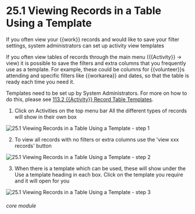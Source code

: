 # 25.1 Viewing Records in a Table Using a Template

If you often view your {{work}} records and would like to save your filter settings, system administrators can set up activity view templates

If you often view tables of records through the main menu ({{Activity}} -> view) it is possible to save the filters and extra columns that you frequently use as a template. For example, these could be columns for {{volunteer}}s attending and specific filters like {{workarea}} and dates, so that the table is ready each time you need it. 

Templates need to be set up by System Administrators. For more on how to do this, please see [113.2 {{Activity}} Record Table Templates](/help/index/p/113.2).

1. Click on Activities on the top menu bar
All the different types of records will show in their own box

![25.1 Viewing Records in a Table Using a Template - step 1](25.1_Viewing_Records_in_a_Table_Using_a_Template_im_1.png)

2. To view all records with no filters or extra columns use the &#039;view xxx records&#039; button

![25.1 Viewing Records in a Table Using a Template - step 2](25.1_Viewing_Records_in_a_Table_Using_a_Template_im_2.png)

3. When there is a template which can be used, these will show under the Use a template heading in each box. Click on the template you require and it will open for you

![25.1 Viewing Records in a Table Using a Template - step 3](25.1_Viewing_Records_in_a_Table_Using_a_Template_im_3.png)


###### core module
